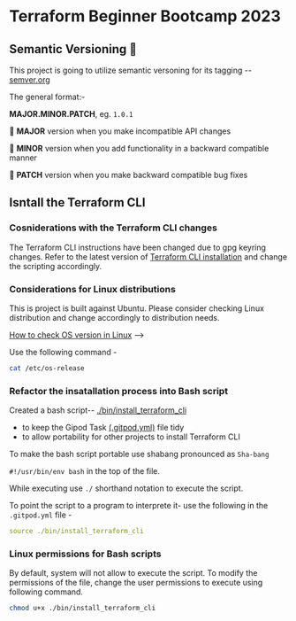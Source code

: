# Terraform Beginner Bootcamp 2023


## Semantic Versioning :mage:

This project is going to utilize semantic versoning for its tagging --
[semver.org](https://semver.org/)

The general format:-

**MAJOR.MINOR.PATCH**, eg. `1.0.1`

🌟 **MAJOR** version when you make incompatible API changes

🌟 **MINOR** version when you add functionality in a backward compatible manner

🌟 **PATCH** version when you make backward compatible bug fixes

## Isntall the Terraform CLI

### Cosniderations with the Terraform CLI changes

The Terraform CLI instructions have been changed due to gpg keyring changes. Refer to the latest version of 
[Terraform CLI installation](https://developer.hashicorp.com/terraform/tutorials/aws-get-started/install-cli) and change the scripting accordingly.


### Considerations for Linux distributions

This is project is built against Ubuntu.
Please consider checking Linux distribution and change accordingly to distribution needs.

[How to check OS version in Linux](https://www.geeksforgeeks.org/how-to-check-the-os-version-in-linux/) -->

Use the following command -

```bash
cat /etc/os-release
```
### Refactor the insatallation process into Bash script

Created a bash script-- [./bin/install_terraform_cli](./bin/install_terraform_cli)

- to keep the Gipod Task [(.gitpod.yml)](.gitpod.yml) file tidy
- to allow portability for other projects to install Terraform CLI

To make the bash script portable use shabang pronounced as `Sha-bang`

`#!/usr/bin/env bash` in the top of the file.

While executing use `./` shorthand notation to execute the script.

To point the script to a program to interprete it- 
use the following in the `.gitpod.yml` file -
```yml
source ./bin/install_terraform_cli
```


### Linux permissions for Bash scripts

By default, system will not allow to execute the script. To modify the permissions of the file, change the user permissions to execute using following command.

```bash
chmod u+x ./bin/install_terraform_cli
```
